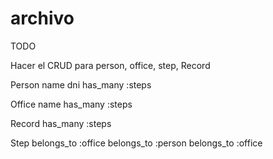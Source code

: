 archivo
=======

TODO

Hacer el CRUD para person, office, step, Record

Person
name
dni
has_many :steps

Office
name
has_many :steps

Record
has_many :steps

Step
belongs_to :office
belongs_to :person
belongs_to :office
